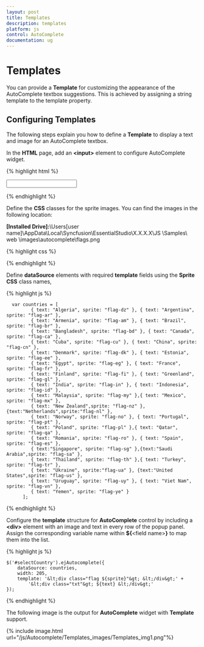 ```yaml
---
layout: post
title: Templates
description: templates
platform: js
control: AutoComplete
documentation: ug
---
```


# Templates

You can provide a **Template** for customizing the appearance of the AutoComplete textbox suggestions. This is achieved by assigning a string template to the template property.

## Configuring Templates

The following steps explain you how to define a **Template** to display a text and image for an AutoComplete textbox.

In the **HTML** page, add an **&lt;input&gt;** element to configure AutoComplete widget.

{% highlight html %}

<input type="text" id="selectCountry" />


{% endhighlight %}


 Define the **CSS** classes for the sprite images. You can find the images in the following location:

**[Installed Drive]:**\Users\[user name]\AppData\Local\Syncfusion\EssentialStudio\X.X.X.X\JS \Samples\ web \images\autocomplete\flags.png

{% highlight css %}

<style type="text/css" class="cssStyles">
        /* Sprite css for country flags */
        .flag
        {
            background: url("../images/autocomplete/flags.png") no-repeat;
            float: left;
            height: 15px;
            margin-right: 10px;
            margin-top: 3px;
            width: 25px;
        }

        .flag.flag-am {background-position: -25px 0}
        .flag.flag-ar {background-position: -50px 0}
        .flag.flag-bd {background-position: -75px 0}
        .flag.flag-br {background-position: -100px 0}
        .flag.flag-ca {background-position: -125px 0}
        .flag.flag-cn {background-position: 0 -15px}
        .flag.flag-cu {background-position: -25px -15px}
        .flag.flag-dk {background-position: -50px -15px}
        .flag.flag-dz {background-position: -75px -15px}
        .flag.flag-ee {background-position: -100px -15px}
        .flag.flag-eg {background-position: -125px -15px}
        .flag.flag-es {background-position: 0 -30px}
        .flag.flag-fi {background-position: -25px -30px}
        .flag.flag-fr {background-position: -50px -30px}
        .flag.flag-gl {background-position: -75px -30px}
        .flag.flag-id {background-position: -100px -30px}
        .flag.flag-in {background-position: -125px -30px}
        .flag.flag-mx {background-position: 0 -45px}
        .flag.flag-my {background-position: -25px -45px}
        .flag.flag-nl {background-position: -50px -45px}
        .flag.flag-no {background-position: -75px -45px}
        .flag.flag-nz {background-position: -100px -45px}
        .flag.flag-pl {background-position: -125px -45px}
        .flag.flag-pt {background-position: 0 -60px}
        .flag.flag-qa {background-position: -25px -60px}
        .flag.flag-ro {background-position: -50px -60px}
        .flag.flag-sa {background-position: -75px -60px}
        .flag.flag-sg {background-position: -100px -60px}
        .flag.flag-th {background-position: -125px -60px}
        .flag.flag-tr {background-position: 0 -75px}
        .flag.flag-ua {background-position: -25px -75px}
        .flag.flag-us {background-position: -50px -75px}
        .flag.flag-uy {background-position: -75px -75px}
        .flag.flag-vn {background-position: -100px -75px}
        .flag.flag-ye {background-position: -125px -75px}
        .txt {
            display: table-cell;
            height: 20px;
            vertical-align: middle;
        }  

   </style>



{% endhighlight %}



 Define **dataSource** elements with required **template** fields using the **Sprite CSS** class names,

{% highlight js %}


      var countries = [
             { text: "Algeria", sprite: "flag-dz" }, { text: "Argentina", sprite: "flag-ar" },
             { text: "Armenia", sprite: "flag-am" }, { text: "Brazil", sprite: "flag-br" },
             { text: "Bangladesh", sprite: "flag-bd" }, { text: "Canada", sprite: "flag-ca" },
             { text: "Cuba", sprite: "flag-cu" }, { text: "China", sprite: "flag-cn" },
             { text: "Denmark", sprite: "flag-dk" }, { text: "Estonia", sprite: "flag-ee" },
             { text: "Egypt", sprite: "flag-eg" }, { text: "France", sprite: "flag-fr" },
             { text: "Finland", sprite: "flag-fi" }, { text: "Greenland", sprite: "flag-gl" },
             { text: "India", sprite: "flag-in" }, { text: "Indonesia", sprite: "flag-id" },
             { text: "Malaysia", sprite: "flag-my" },{ text: "Mexico", sprite: "flag-mx" },
             { text: "New Zealand",sprite: "flag-nz" },{text:"Netherlands",sprite:"flag-nl" },
             { text: "Norway", sprite: "flag-no" }, { text: "Portugal", sprite: "flag-pt" },
             { text: "Poland", sprite: "flag-pl" },{ text: "Qatar", sprite: "flag-qa" },
             { text: "Romania", sprite: "flag-ro" }, { text: "Spain", sprite: "flag-es" },
             { text:"Singapore", sprite: "flag-sg" },{text:"Saudi Arabia",sprite: "flag-sa" },
             { text: "Thailand", sprite: "flag-th" },{ text: "Turkey", sprite: "flag-tr" },
             { text: "Ukraine", sprite:"flag-ua" }, {text:"United States",sprite: "flag-us" },
             { text: "Uruguay", sprite: "flag-uy" }, { text: "Viet Nam", sprite: "flag-vn" },
             { text: "Yemen", sprite: "flag-ye" }	
          ];


{% endhighlight %}


 Configure the **template** structure for **AutoComplete** control by including a **&lt;div&gt;** element with an image and text in every row of the popup panel. Assign the corresponding variable name within **${**&lt;field name&gt;**}** to map them into the list.


{% highlight js %}


    $('#selectCountry').ejAutocomplete({
        dataSource: countries,
        width: 205,
        template: '&lt;div class="flag ${sprite}"&gt; &lt;/div&gt;' +
            '&lt;div class="txt"&gt; ${text} &lt;/div&gt;'
    });


{% endhighlight %}


The following image is the output for **AutoComplete** widget with **Template** support.

{% include image.html url="/js/Autocomplete/Templates_images/Templates_img1.png"%}

